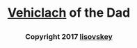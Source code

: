 # <p align="center">[Vehiclach](https://telegram.me/GrigoryGrachBot) of the Dad</p>
### <p align="center">Copyright 2017 [lisovskey](https://vk.com/lisovskey)</p>
